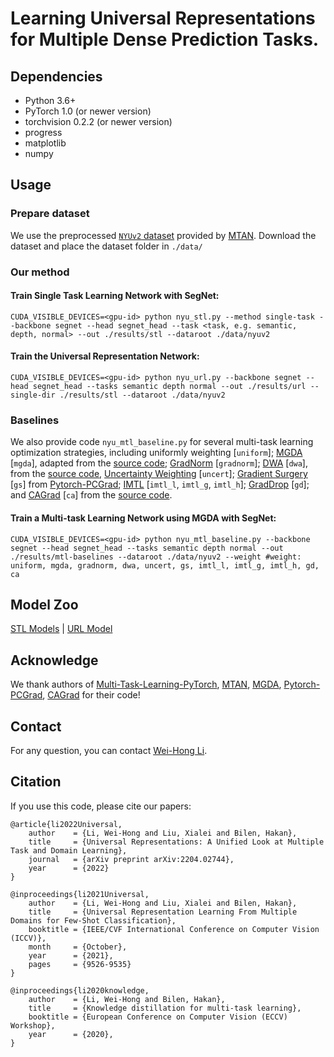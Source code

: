# Learning Universal Representations for Multiple Dense Prediction Tasks.

## Dependencies
- Python 3.6+
- PyTorch 1.0 (or newer version)
- torchvision 0.2.2 (or newer version)
- progress
- matplotlib
- numpy

## Usage

### Prepare dataset

We use the preprocessed [`NYUv2` dataset](https://www.dropbox.com/sh/86nssgwm6hm3vkb/AACrnUQ4GxpdrBbLjb6n-mWNa?dl=0) provided by [MTAN](https://github.com/lorenmt/mtan). Download the dataset and place the dataset folder in `./data/`

### Our method
#### Train Single Task Learning Network with SegNet:
```
CUDA_VISIBLE_DEVICES=<gpu-id> python nyu_stl.py --method single-task --backbone segnet --head segnet_head --task <task, e.g. semantic, depth, normal> --out ./results/stl --dataroot ./data/nyuv2
```
#### Train the Universal Representation Network:
```
CUDA_VISIBLE_DEVICES=<gpu-id> python nyu_url.py --backbone segnet --head segnet_head --tasks semantic depth normal --out ./results/url --single-dir ./results/stl --dataroot ./data/nyuv2

```

### Baselines
We also provide code `nyu_mtl_baseline.py` for several multi-task learning optimization strategies, including uniformly weighting [`uniform`]; [MGDA](https://arxiv.org/abs/1810.04650) [`mgda`], adapted from the [source code](https://github.com/intel-isl/MultiObjectiveOptimization); [GradNorm](https://arxiv.org/abs/1711.02257) [`gradnorm`]; [DWA](https://arxiv.org/abs/1803.10704) [`dwa`], from the [source code](https://github.com/lorenmt/mtan), [Uncertainty Weighting](https://openaccess.thecvf.com/content_cvpr_2018/papers/Kendall_Multi-Task_Learning_Using_CVPR_2018_paper.pdf) [`uncert`]; [Gradient Surgery](https://arxiv.org/abs/2001.06782) [`gs`] from [Pytorch-PCGrad](https://github.com/WeiChengTseng/Pytorch-PCGrad); [IMTL](https://openreview.net/forum?id=IMPnRXEWpvr) [`imtl_l`, `imtl_g`, `imtl_h`]; [GradDrop](https://arxiv.org/abs/2010.06808) [`gd`]; and [CAGrad](https://arxiv.org/abs/2110.14048) [`ca`] from the [source code](https://github.com/Cranial-XIX/CAGrad).

#### Train a Multi-task Learning Network using MGDA with SegNet:
```
CUDA_VISIBLE_DEVICES=<gpu-id> python nyu_mtl_baseline.py --backbone segnet --head segnet_head --tasks semantic depth normal --out ./results/mtl-baselines --dataroot ./data/nyuv2 --weight #weight: uniform, mgda, gradnorm, dwa, uncert, gs, imtl_l, imtl_g, imtl_h, gd, ca
```

## Model Zoo
[STL Models](https://drive.google.com/drive/folders/1EAYEjsUmc65x24P7kVwjZ51w_5AQCBZf) | [URL Model](https://drive.google.com/drive/folders/1jO85idM4EwyRL8BpNpGonTqpiYHxf53L)

## Acknowledge
We thank authors of [Multi-Task-Learning-PyTorch](https://github.com/SimonVandenhende/Multi-Task-Learning-PyTorch), [MTAN](https://github.com/lorenmt/mtan), [MGDA](https://github.com/intel-isl/MultiObjectiveOptimization), [Pytorch-PCGrad](https://github.com/WeiChengTseng/Pytorch-PCGrad), [CAGrad](https://github.com/Cranial-XIX/CAGrad) for their code!

## Contact
For any question, you can contact [Wei-Hong Li](https://weihonglee.github.io).

## Citation
If you use this code, please cite our papers:
```
@article{li2022Universal,
    author    = {Li, Wei-Hong and Liu, Xialei and Bilen, Hakan},
    title     = {Universal Representations: A Unified Look at Multiple Task and Domain Learning},
    journal   = {arXiv preprint arXiv:2204.02744},
    year      = {2022}
}

@inproceedings{li2021Universal,
    author    = {Li, Wei-Hong and Liu, Xialei and Bilen, Hakan},
    title     = {Universal Representation Learning From Multiple Domains for Few-Shot Classification},
    booktitle = {IEEE/CVF International Conference on Computer Vision (ICCV)},
    month     = {October},
    year      = {2021},
    pages     = {9526-9535}
}

@inproceedings{li2020knowledge,
    author    = {Li, Wei-Hong and Bilen, Hakan},
    title     = {Knowledge distillation for multi-task learning},
    booktitle = {European Conference on Computer Vision (ECCV) Workshop},
    year      = {2020},
}


